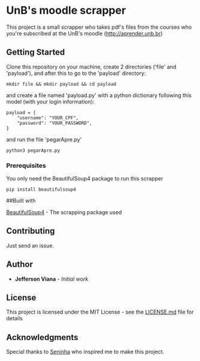 # UnB's moodle scrapper

This project is a small scrapper who takes pdf's files from the courses who you're subscribed at the UnB's moodle (http://aprender.unb.br)

## Getting Started

Clone this repository on your machine, create 2 directories ('file' and 'payload'), and after this
 to go to the 'payload' directory:

```
mkdir file && mkdir payload && cd payload
```

and create a file named 'payload.py' with a python dictionary following this model (with your login information):

```
payload = {
	"username": "YOUR_CPF",
	"password": "YOUR_PASSWORD",
}
```
and run the file 'pegarApre.py'

```
python3 pegarApre.py
```

### Prerequisites

You only need the BeautifulSoup4 package to run this scrapper

```
pip install beautifulsoup4
```
##Built with

[BeautifulSoup4](https://www.crummy.com/software/BeautifulSoup/) - The scrapping package used

## Contributing

Just send an issue.

## Author

* **Jefferson Viana** - *Initial work*

## License

This project is licensed under the MIT License - see the [LICENSE.md](LICENSE.md) file for details

## Acknowledgments
Special thanks to [Seninha](https://github.com/Seninha) who inspired me to make this project.
